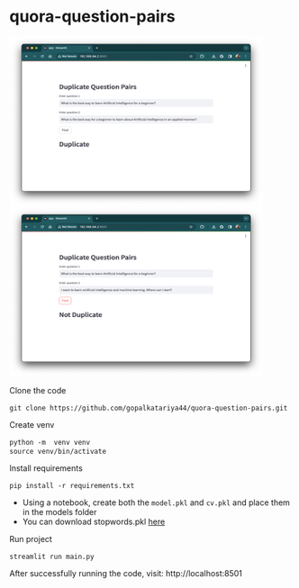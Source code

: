 # quora-question-pairs

<img src="./ss/2.png" height=300 width=450>
<img src="./ss/1.png" height=300 width=450>

Clone the code
```
git clone https://github.com/gopalkatariya44/quora-question-pairs.git
```

Create venv
```
python -m  venv venv
source venv/bin/activate
```

Install requirements
```
pip install -r requirements.txt
```
- Using a notebook, create both the `model.pkl` and `cv.pkl` and place them in the models folder
- You can download stopwords.pkl [here](https://github.com/rasbt/python-machine-learning-book/blob/master/code/ch09/movieclassifier/pkl_objects/stopwords.pkl)


Run project
```
streamlit run main.py
```

After successfully running the code, visit: http://localhost:8501


